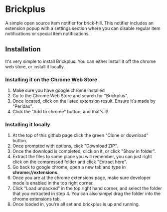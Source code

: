 # Brickplus
A simple open source item notifier for brick-hill. This notifier includes an extension popup with a settings section where you can disable regular item notifications or special item notifications.

## Installation
It's very simple to install Brickplus. You can either install it off the chrome web store, or install it locally.

### Installing it on the Chrome Web Store
1. Make sure you have google chrome installed
2. Go to the Chrome Web Store and search for "Brickplus".
3. Once located, click on the listed extension result. Ensure it's made by "Peridax".
4. Click the "Add to chrome" button, and that's it!

### Installing it locally
1. At the top of this github page click the green "Clone or download" button.
2. Once prompted with options, click "Download ZIP".
3. Once the download is completed, click on it, or click "Show in folder".
4. Extract the files to some place you will remember, you can just right click on the compressed folder and click "Extract here".
5. Go back to google chrome, open a new tab and type in **chrome://extensions**.
6. Once you are at the chrome extensions page, make sure developer mode is enabled in the top right corner.
7. Click "Load unpacked" in the top right hand corner, and select the folder that you extracted in step 4. You can also simpyl drag the folder into the chrome extensions tab.
8. Once loaded in, you're all set and brickplus is up and running.